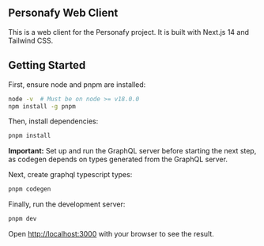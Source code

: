 ## Personafy Web Client

This is a web client for the Personafy project. It is built with Next.js 14 and Tailwind CSS.

## Getting Started

First, ensure node and pnpm are installed:

```bash
node -v  # Must be on node >= v18.0.0
npm install -g pnpm
```

Then, install dependencies:

```bash
pnpm install
```

**Important:** Set up and run the GraphQL server before starting the next step, as codegen depends on types generated from the GraphQL server.

Next, create graphql typescript types:

```bash
pnpm codegen
```
Finally, run the development server:

```bash
pnpm dev
```

Open [http://localhost:3000](http://localhost:3000) with your browser to see the result.
